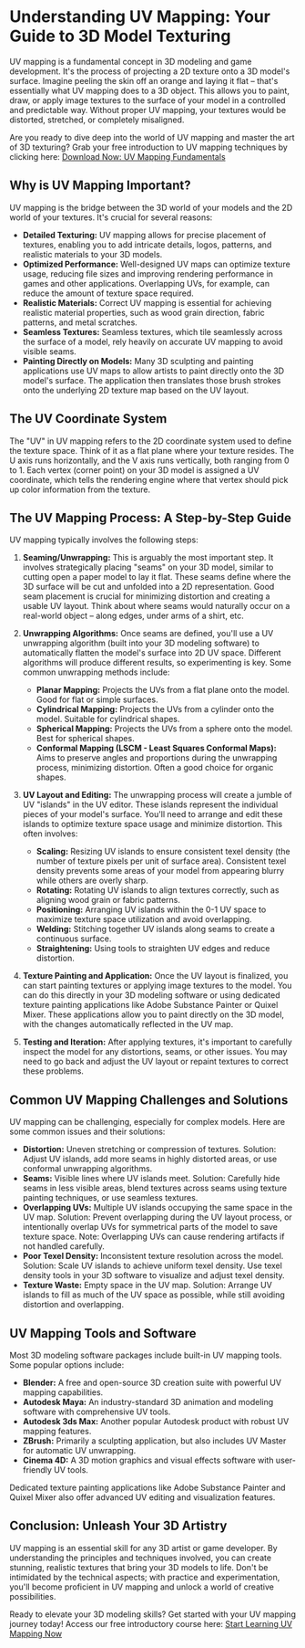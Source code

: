 # Understanding UV Mapping: Your Guide to 3D Model Texturing

UV mapping is a fundamental concept in 3D modeling and game development. It's the process of projecting a 2D texture onto a 3D model's surface. Imagine peeling the skin off an orange and laying it flat – that's essentially what UV mapping does to a 3D object. This allows you to paint, draw, or apply image textures to the surface of your model in a controlled and predictable way. Without proper UV mapping, your textures would be distorted, stretched, or completely misaligned.

Are you ready to dive deep into the world of UV mapping and master the art of 3D texturing? Grab your free introduction to UV mapping techniques by clicking here: [Download Now: UV Mapping Fundamentals](https://udemywork.com/uv-game)

## Why is UV Mapping Important?

UV mapping is the bridge between the 3D world of your models and the 2D world of your textures. It's crucial for several reasons:

*   **Detailed Texturing:** UV mapping allows for precise placement of textures, enabling you to add intricate details, logos, patterns, and realistic materials to your 3D models.
*   **Optimized Performance:** Well-designed UV maps can optimize texture usage, reducing file sizes and improving rendering performance in games and other applications. Overlapping UVs, for example, can reduce the amount of texture space required.
*   **Realistic Materials:** Correct UV mapping is essential for achieving realistic material properties, such as wood grain direction, fabric patterns, and metal scratches.
*   **Seamless Textures:** Seamless textures, which tile seamlessly across the surface of a model, rely heavily on accurate UV mapping to avoid visible seams.
*   **Painting Directly on Models:** Many 3D sculpting and painting applications use UV maps to allow artists to paint directly onto the 3D model's surface. The application then translates those brush strokes onto the underlying 2D texture map based on the UV layout.

## The UV Coordinate System

The "UV" in UV mapping refers to the 2D coordinate system used to define the texture space. Think of it as a flat plane where your texture resides. The U axis runs horizontally, and the V axis runs vertically, both ranging from 0 to 1. Each vertex (corner point) on your 3D model is assigned a UV coordinate, which tells the rendering engine where that vertex should pick up color information from the texture.

## The UV Mapping Process: A Step-by-Step Guide

UV mapping typically involves the following steps:

1.  **Seaming/Unwrapping:** This is arguably the most important step. It involves strategically placing "seams" on your 3D model, similar to cutting open a paper model to lay it flat. These seams define where the 3D surface will be cut and unfolded into a 2D representation. Good seam placement is crucial for minimizing distortion and creating a usable UV layout. Think about where seams would naturally occur on a real-world object – along edges, under arms of a shirt, etc.

2.  **Unwrapping Algorithms:** Once seams are defined, you'll use a UV unwrapping algorithm (built into your 3D modeling software) to automatically flatten the model's surface into 2D UV space. Different algorithms will produce different results, so experimenting is key. Some common unwrapping methods include:

    *   **Planar Mapping:** Projects the UVs from a flat plane onto the model. Good for flat or simple surfaces.
    *   **Cylindrical Mapping:** Projects the UVs from a cylinder onto the model. Suitable for cylindrical shapes.
    *   **Spherical Mapping:** Projects the UVs from a sphere onto the model. Best for spherical shapes.
    *   **Conformal Mapping (LSCM - Least Squares Conformal Maps):** Aims to preserve angles and proportions during the unwrapping process, minimizing distortion. Often a good choice for organic shapes.

3.  **UV Layout and Editing:** The unwrapping process will create a jumble of UV "islands" in the UV editor. These islands represent the individual pieces of your model's surface. You'll need to arrange and edit these islands to optimize texture space usage and minimize distortion. This often involves:

    *   **Scaling:** Resizing UV islands to ensure consistent texel density (the number of texture pixels per unit of surface area). Consistent texel density prevents some areas of your model from appearing blurry while others are overly sharp.
    *   **Rotating:** Rotating UV islands to align textures correctly, such as aligning wood grain or fabric patterns.
    *   **Positioning:** Arranging UV islands within the 0-1 UV space to maximize texture space utilization and avoid overlapping.
    *   **Welding:** Stitching together UV islands along seams to create a continuous surface.
    *   **Straightening:** Using tools to straighten UV edges and reduce distortion.

4.  **Texture Painting and Application:** Once the UV layout is finalized, you can start painting textures or applying image textures to the model. You can do this directly in your 3D modeling software or using dedicated texture painting applications like Adobe Substance Painter or Quixel Mixer. These applications allow you to paint directly on the 3D model, with the changes automatically reflected in the UV map.

5.  **Testing and Iteration:** After applying textures, it's important to carefully inspect the model for any distortions, seams, or other issues. You may need to go back and adjust the UV layout or repaint textures to correct these problems.

## Common UV Mapping Challenges and Solutions

UV mapping can be challenging, especially for complex models. Here are some common issues and their solutions:

*   **Distortion:** Uneven stretching or compression of textures. Solution: Adjust UV islands, add more seams in highly distorted areas, or use conformal unwrapping algorithms.
*   **Seams:** Visible lines where UV islands meet. Solution: Carefully hide seams in less visible areas, blend textures across seams using texture painting techniques, or use seamless textures.
*   **Overlapping UVs:** Multiple UV islands occupying the same space in the UV map. Solution: Prevent overlapping during the UV layout process, or intentionally overlap UVs for symmetrical parts of the model to save texture space. Note: Overlapping UVs can cause rendering artifacts if not handled carefully.
*   **Poor Texel Density:** Inconsistent texture resolution across the model. Solution: Scale UV islands to achieve uniform texel density. Use texel density tools in your 3D software to visualize and adjust texel density.
*   **Texture Waste:** Empty space in the UV map. Solution: Arrange UV islands to fill as much of the UV space as possible, while still avoiding distortion and overlapping.

## UV Mapping Tools and Software

Most 3D modeling software packages include built-in UV mapping tools. Some popular options include:

*   **Blender:** A free and open-source 3D creation suite with powerful UV mapping capabilities.
*   **Autodesk Maya:** An industry-standard 3D animation and modeling software with comprehensive UV tools.
*   **Autodesk 3ds Max:** Another popular Autodesk product with robust UV mapping features.
*   **ZBrush:** Primarily a sculpting application, but also includes UV Master for automatic UV unwrapping.
*   **Cinema 4D:** A 3D motion graphics and visual effects software with user-friendly UV tools.

Dedicated texture painting applications like Adobe Substance Painter and Quixel Mixer also offer advanced UV editing and visualization features.

## Conclusion: Unleash Your 3D Artistry

UV mapping is an essential skill for any 3D artist or game developer. By understanding the principles and techniques involved, you can create stunning, realistic textures that bring your 3D models to life. Don't be intimidated by the technical aspects; with practice and experimentation, you'll become proficient in UV mapping and unlock a world of creative possibilities.

Ready to elevate your 3D modeling skills? Get started with your UV mapping journey today! Access our free introductory course here: [Start Learning UV Mapping Now](https://udemywork.com/uv-game)
